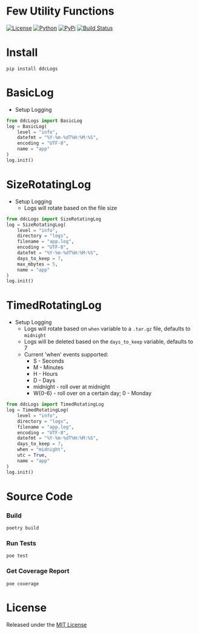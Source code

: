 # Few Utility Functions

[![License](https://img.shields.io/github/license/ddc/ddcLogs.svg?style=plastic)](https://github.com/ddc/ddcLogs/blob/master/LICENSE)
[![Python](https://img.shields.io/badge/Python-3.10+-blue.svg?style=plastic)](https://www.python.org)
[![PyPi](https://img.shields.io/pypi/v/ddcLogs.svg?style=plastic)](https://pypi.python.org/pypi/ddcLogs)
[![Build Status](https://img.shields.io/endpoint.svg?url=https%3A//actions-badge.atrox.dev/ddc/ddcLogs/badge?ref=main&style=plastic&label=build&logo=none)](https://actions-badge.atrox.dev/ddc/ddcLogs/goto?ref=main)


# Install
```shell
pip install ddcLogs
```


# BasicLog
+ Setup Logging
```python
from ddcLogs import BasicLog
log = BasicLog(
    level = "info",
    datefmt = "%Y-%m-%dT%H:%M:%S",
    encoding = "UTF-8",
    name = "app"
)
log.init()
```


# SizeRotatingLog
+ Setup Logging
    + Logs will rotate based on the file size
```python
from ddcLogs import SizeRotatingLog
log = SizeRotatingLog(
    level = "info",
    directory = "logs",
    filename = "app.log",
    encoding = "UTF-8",
    datefmt = "%Y-%m-%dT%H:%M:%S",
    days_to_keep = 7,
    max_mbytes = 5,
    name = "app"
)
log.init()
```


# TimedRotatingLog
+ Setup Logging
    + Logs will rotate based on `when` variable to a `.tar.gz` file, defaults to `midnight`
    + Logs will be deleted based on the `days_to_keep` variable, defaults to 7
    + Current 'when' events supported:
        + S - Seconds
        + M - Minutes
        + H - Hours
        + D - Days
        + midnight - roll over at midnight
        + W{0-6} - roll over on a certain day; 0 - Monday
```python
from ddcLogs import TimedRotatingLog
log = TimedRotatingLog(
    level = "info",
    directory = "logs",
    filename = "app.log",
    encoding = "UTF-8",
    datefmt = "%Y-%m-%dT%H:%M:%S",
    days_to_keep = 7,
    when = "midnight",
    utc = True,
    name = "app"
)
log.init()
```


# Source Code
### Build
```shell
poetry build
```


### Run Tests
```shell
poe test
```


### Get Coverage Report
```shell
poe coverage
```


# License
Released under the [MIT License](LICENSE)

